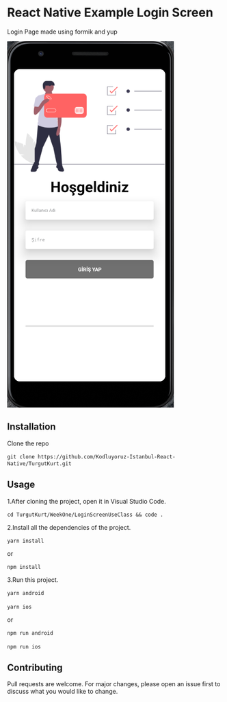 
# React Native Example Login Screen

Login Page made using formik and yup

![Lorem Picsum](./src/assets/LoginScreen.png)
## Installation
 Clone the repo
   ```
   git clone https://github.com/Kodluyoruz-Istanbul-React-Native/TurgutKurt.git
   ```
## Usage
1.After cloning the project, open it in Visual Studio Code.


```
cd TurgutKurt/WeekOne/LoginScreenUseClass && code .
```

2.Install all the dependencies of the project.


```
yarn install
```
or

```
npm install
```
3.Run this project.


```
yarn android

yarn ios
```

or

```
npm run android

npm run ios
```


## Contributing
Pull requests are welcome. For major changes, please open an issue first to discuss what you would like to change.

